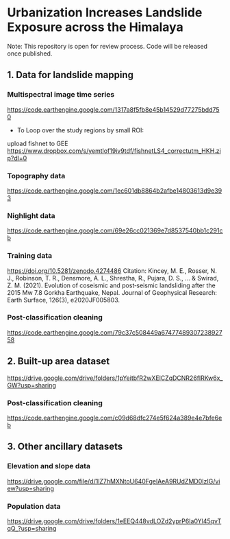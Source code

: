 # Urbanization Increases Landslide Exposure across the Himalaya

Note: This repository is open for review process. Code will be released once published.

## 1. Data for landslide mapping

### Multispectral image time series
https://code.earthengine.google.com/1317a8f5fb8e45b14529d77275bdd750

- To Loop over the study regions by small ROI:

upload fishnet to GEE
https://www.dropbox.com/s/yemtlof19iv9tdf/fishnetLS4_correctutm_HKH.zip?dl=0

### Topography data
https://code.earthengine.google.com/1ec601db8864b2afbe14803613d9e393

### Nighlight data
https://code.earthengine.google.com/69e26cc021369e7d8537540bb1c291cb

### Training data
https://doi.org/10.5281/zenodo.4274486
Citation: Kincey, M. E., Rosser, N. J., Robinson, T. R., Densmore, A. L., Shrestha, R., Pujara, D. S., ... & Swirad, Z. M. (2021). Evolution of coseismic and post‐seismic landsliding after the 2015 Mw 7.8 Gorkha Earthquake, Nepal. Journal of Geophysical Research: Earth Surface, 126(3), e2020JF005803.

### Post-classification cleaning
https://code.earthengine.google.com/79c37c508449a6747748930723892758


## 2. Built-up area dataset
https://drive.google.com/drive/folders/1pYeitbfR2wXElCZqDCNR26flRKw6x_GW?usp=sharing

### Post-classification cleaning
https://code.earthengine.google.com/c09d68dfc274e5f624a389e4e7bfe6eb


## 3. Other ancillary datasets
### Elevation and slope data
https://drive.google.com/file/d/1lZ7hMXNtoU640FgelAeA9RUdZMD0IzIG/view?usp=sharing

### Population data
https://drive.google.com/drive/folders/1eEEQ448vdLOZd2yprP6Ia0Yl45qvTqQ_?usp=sharing
